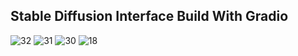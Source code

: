 ## Stable Diffusion Interface Build With Gradio
![32](https://user-images.githubusercontent.com/39073888/204059672-ee2e66d7-fac9-4d28-ae83-8787e75e1bd3.png)
![31](https://user-images.githubusercontent.com/39073888/204059675-6f0fee2b-b5f9-40cb-985d-9fd57b96eac0.png)
![30](https://user-images.githubusercontent.com/39073888/204059677-81955139-9e03-4c85-942c-dfbe540e2de0.png)
![18](https://user-images.githubusercontent.com/39073888/204060300-d1efdce4-2736-4e6b-87a9-eec46f1f7ab9.png)
